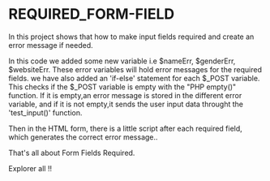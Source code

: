 # REQUIRED_FORM-FIELD

In this project shows that how to make input fields required and create an error message if needed.

In this code we added some new variable i.e $nameErr, $genderErr, $websiteErr. These error variables will hold error messages for the required fields.
we have also added an 'if-else' statement for each $_POST variable. This checks if the $_POST variable is empty with the "PHP  empty()" function. If it is empty,an error message is stored in the different error variable, and if it is not empty,it sends the user input data throught the 'test_input()' function.

Then in the HTML form, there is a little script after each required field, which generates the correct error message..

That's all about Form Fields Required.

Explorer all !!
